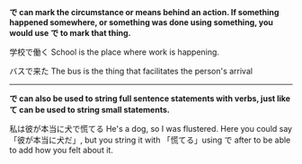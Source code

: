 
**で can mark the circumstance or means behind an action. If something happened somewhere, or something was done using something, you would use で to mark that thing.**

学校で働く
School is the place where work is happening.

バスで来た
The bus is the thing that facilitates the person's arrival

---

**で can also be used to string full sentence statements with verbs, just like て can be used to string small statements.**

私は彼が本当に犬で慌てる
He's a dog, so I was flustered.
Here you could say 「彼が本当に犬だ」, but you string it with 「慌てる」using で after to be able to add how you felt about it.